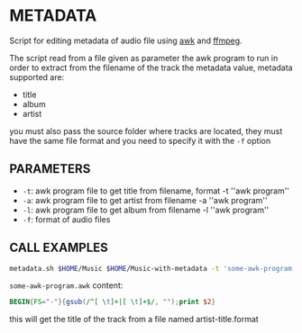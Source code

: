 # METADATA

Script for editing metadata of audio file using [awk](http://www.awklang.org/) and [ffmpeg](https://ffmpeg.org/).

The script read from a file given as parameter the awk program to run in order to extract from the filename of the track the metadata value,  metadata supported are:

- title
- album
- artist

you must also pass the source folder where tracks are located, they must have the same file format and you need to specify it with the `-f` option

## PARAMETERS

- `-t`:   awk program file to get title from filename, format -t ''awk program''
- `-a`:   awk program file to get artist from filename -a ''awk program''
- `-l`:   awk program file to get album from filename -l ''awk program''
- `-f`:   format of audio files

## CALL EXAMPLES

```bash 
metadata.sh $HOME/Music $HOME/Music-with-metadata -t 'some-awk-program.awk' -f 'mp3'
```

`some-awk-program.awk` content:

```awk
BEGIN{FS="-"}{gsub(/^[ \t]+|[ \t]+$/, "");print $2}
```

this will get the title of the track from a file named artist-title.format
